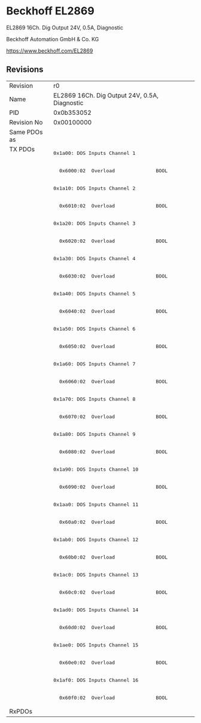 # Beckhoff EL2869

EL2869 16Ch. Dig Output 24V, 0.5A, Diagnostic

Beckhoff Automation GmbH & Co. KG

https://www.beckhoff.com/EL2869

## Revisions
<table>
<tr >
<td>Revision</td>
<td>r0</td>
</tr>
<tr >
<td>Name</td>
<td>EL2869 16Ch. Dig Output 24V, 0.5A, Diagnostic</td>
</tr>
<tr >
<td>PID</td>
<td>0x0b353052</td>
</tr>
<tr >
<td>Revision No</td>
<td>0x00100000</td>
</tr>
<tr >
<td>Same PDOs as</td>
<td></td>
</tr>
<tr class="txpdo">
<td rowspan=32 valign=top>TX PDOs</td>
<td><pre>0x1a00: DOS Inputs Channel 1</pre></td>
<td></td>
</tr>
<tr class="txpdo">
<td><pre>  0x6000:02  Overload              BOOL</pre></td>
</tr>
<tr class="txpdo">
<td><pre>0x1a10: DOS Inputs Channel 2</pre></td>
</tr>
<tr class="txpdo">
<td><pre>  0x6010:02  Overload              BOOL</pre></td>
</tr>
<tr class="txpdo">
<td><pre>0x1a20: DOS Inputs Channel 3</pre></td>
</tr>
<tr class="txpdo">
<td><pre>  0x6020:02  Overload              BOOL</pre></td>
</tr>
<tr class="txpdo">
<td><pre>0x1a30: DOS Inputs Channel 4</pre></td>
</tr>
<tr class="txpdo">
<td><pre>  0x6030:02  Overload              BOOL</pre></td>
</tr>
<tr class="txpdo">
<td><pre>0x1a40: DOS Inputs Channel 5</pre></td>
</tr>
<tr class="txpdo">
<td><pre>  0x6040:02  Overload              BOOL</pre></td>
</tr>
<tr class="txpdo">
<td><pre>0x1a50: DOS Inputs Channel 6</pre></td>
</tr>
<tr class="txpdo">
<td><pre>  0x6050:02  Overload              BOOL</pre></td>
</tr>
<tr class="txpdo">
<td><pre>0x1a60: DOS Inputs Channel 7</pre></td>
</tr>
<tr class="txpdo">
<td><pre>  0x6060:02  Overload              BOOL</pre></td>
</tr>
<tr class="txpdo">
<td><pre>0x1a70: DOS Inputs Channel 8</pre></td>
</tr>
<tr class="txpdo">
<td><pre>  0x6070:02  Overload              BOOL</pre></td>
</tr>
<tr class="txpdo">
<td><pre>0x1a80: DOS Inputs Channel 9</pre></td>
</tr>
<tr class="txpdo">
<td><pre>  0x6080:02  Overload              BOOL</pre></td>
</tr>
<tr class="txpdo">
<td><pre>0x1a90: DOS Inputs Channel 10</pre></td>
</tr>
<tr class="txpdo">
<td><pre>  0x6090:02  Overload              BOOL</pre></td>
</tr>
<tr class="txpdo">
<td><pre>0x1aa0: DOS Inputs Channel 11</pre></td>
</tr>
<tr class="txpdo">
<td><pre>  0x60a0:02  Overload              BOOL</pre></td>
</tr>
<tr class="txpdo">
<td><pre>0x1ab0: DOS Inputs Channel 12</pre></td>
</tr>
<tr class="txpdo">
<td><pre>  0x60b0:02  Overload              BOOL</pre></td>
</tr>
<tr class="txpdo">
<td><pre>0x1ac0: DOS Inputs Channel 13</pre></td>
</tr>
<tr class="txpdo">
<td><pre>  0x60c0:02  Overload              BOOL</pre></td>
</tr>
<tr class="txpdo">
<td><pre>0x1ad0: DOS Inputs Channel 14</pre></td>
</tr>
<tr class="txpdo">
<td><pre>  0x60d0:02  Overload              BOOL</pre></td>
</tr>
<tr class="txpdo">
<td><pre>0x1ae0: DOS Inputs Channel 15</pre></td>
</tr>
<tr class="txpdo">
<td><pre>  0x60e0:02  Overload              BOOL</pre></td>
</tr>
<tr class="txpdo">
<td><pre>0x1af0: DOS Inputs Channel 16</pre></td>
</tr>
<tr class="txpdo">
<td><pre>  0x60f0:02  Overload              BOOL</pre></td>
</tr>
<tr >
<td>RxPDOs</td>
<td></td>
</tr>
</table>
